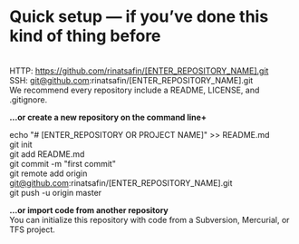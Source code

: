 # Quick setup — if you’ve done this kind of thing before
<br>HTTP: https://github.com/rinatsafin/[ENTER_REPOSITORY_NAME].git
<br>SSH: git@github.com:rinatsafin/[ENTER_REPOSITORY_NAME].git
<br>We recommend every repository include a README, LICENSE, and .gitignore.



<b>…or create a new repository on the command line+</b>

echo "# [ENTER_REPOSITORY OR PROJECT NAME]" >> README.md
<br>git init
<br>git add README.md
<br>git commit -m "first commit"
<br>git remote add origin git@github.com:rinatsafin/[ENTER_REPOSITORY_NAME].git
<br>git push -u origin master

<b>…or import code from another repository</b>
<br>You can initialize this repository with code from a Subversion, Mercurial, or TFS project.

